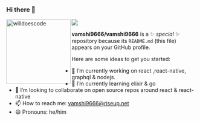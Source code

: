 ### Hi there 👋


<div>
<img height="170" align="left" src="https://github-readme-stats.vercel.app/api?username=willdoescode&count_private=true&include_all_commits=true&theme=onedark" alt="willdoescode" />
<img src="https://github-readme-stats.vercel.app/api/top-langs/?username=willdoescode&layout=compact&theme=onedark&langs_count=15" />
</div>

**vamshi9666/vamshi9666** is a ✨ _special_ ✨ repository because its `README.md` (this file) appears on your GitHub profile.

Here are some ideas to get you started:

- 🔭 I’m currently working on react ,react-native, graphql & nodejs. 
- 🌱 I’m currently learning elixir & go
- 👯 I’m looking to collaborate on open source repos around react & react-native
- 📫 How to reach me: vamshi9666@riseup.net
- 😄 Pronouns: he/him

